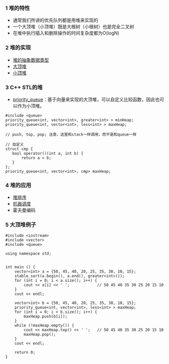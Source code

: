 ### 1 堆的特性
 - 通常我们所讲的优先队列都是用堆来实现的
 - 一个大顶堆（小顶堆）既是大根树（小根树）也是完全二叉树
 - 在堆中执行插入和删除操作的时间复杂度都为O(logN)

### 2 堆的实现
 - [堆的抽象数据类型](./heap.h)
 - [大顶堆](./maxHeap.h)
 - [小顶堆](./minHeap.h)

### 3 C\+\+ STL的堆
 - [priority_queue](http://www.cplusplus.com/reference/queue/priority_queue/?kw=priority_queue)：基于向量来实现的大顶堆，可以自定义比较函数，因此也可以作为小顶堆。
 ```
 #include <queue>
 priority_queue<int, vector<int>, greater<int> > minHeap;
 priority_queue<int, vector<int>, less<int> > maxHeap;
 
 // push, top, pop; 注意，这里和stack一样调用，而不是和queue一样
 
 // 自定义
 struct cmp {
    bool operator()(int a, int b) {
        return a < b;
    }
 };
 priority_queue<int, vector<int>, cmp> maxHeap;
 ```

### 4 堆的应用
 - [堆排序](../../Algorithms/sort/heapSort.h)
 - [机器调度](../../Algorithms/greedy_method/LPTSchedule.cpp)
 - 霍夫曼编码

### 5 大顶堆例子
```
#include <iostream>
#include <vector>
#include <queue>

using namespace std;


int main () {
    vector<int> a = {50, 45, 40, 20, 25, 35, 30, 10, 15};
    stable_sort(a.begin(), a.end(), greater<int>());
    for (int i = 0; i < a.size(); i++) {
        cout << a[i] << ' ';            // 50 45 40 35 30 25 20 15 10 
    }
    cout << endl;

    vector<int> b = {50, 45, 40, 20, 25, 35, 30, 10, 15};
    priority_queue<int, vector<int>, less<int> > maxHeap;
    for (int i = 0; i < b.size(); i++) {
        maxHeap.push(b[i]);
    }
    while (!maxHeap.empty()) {
        cout << maxHeap.top() << ' ';   // 50 45 40 35 30 25 20 15 10 
        maxHeap.pop();
    }
    cout << endl;

    return 0;
}
```


